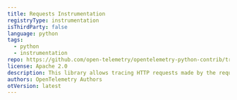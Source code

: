 ```yaml
---
title: Requests Instrumentation
registryType: instrumentation
isThirdParty: false
language: python
tags:
  - python
  - instrumentation
repo: https://github.com/open-telemetry/opentelemetry-python-contrib/tree/master/instrumentation/opentelemetry-instrumentation-requests
license: Apache 2.0
description: This library allows tracing HTTP requests made by the requests library.
authors: OpenTelemetry Authors
otVersion: latest
---
```

